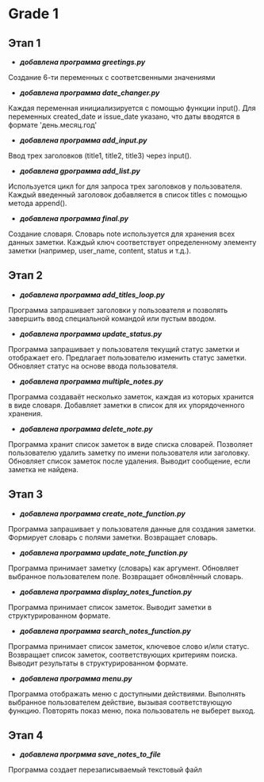 
# Grade 1
## Этап 1

- ___добавлена программа greetings.py___

Создание 6-ти переменных с соответсвенными значениями
  
- ___добавлена программа date_changer.py___

Каждая переменная инициализируется с помощью функции input().
Для переменных created_date и issue_date указано, что даты вводятся в формате 'день.месяц.год'
  
- ___добавлена программа add_input.py___

Ввод трех заголовков (title1, title2, title3) через input().
  
- ___добавлена gрограмма add_list.py___

Используется цикл for для запроса трех заголовков у пользователя. Каждый введенный заголовок добавляется в список titles с помощью метода append().
  
- ___добавлена программа final.py___

Создание словаря. Словарь note используется для хранения всех данных заметки. Каждый ключ соответствует определенному элементу заметки (например, user_name, content, status и т.д.).

## Этап 2

- ___добавлена программа add_titles_loop.py___

Программа запрашивает заголовки у пользователя и позволять завершить ввод специальной командой или пустым вводом.

- ___добавлена программа update_status.py___

Программа запрашивает у пользователя текущий статус заметки и отображает его. Предлагает пользователю изменить статус заметки. Обновляет статус на основе ввода пользователя.

- ___добавлена программа multiple_notes.py___

 Программа создаваёт несколько заметок, каждая из которых хранится в виде словаря. Добавляет заметки в список для их упорядоченного хранения.

 - ___добавлена программа delete_note.py___

Программа хранит список заметок в виде списка словарей. Позволяет пользователю удалить заметку по имени пользователя или заголовку. Обновляет список заметок после удаления. Выводит сообщение, если заметка не найдена.

## Этап 3

- ___добавлена программа create_note_function.py___

Программа запрашивает у пользователя данные для создания заметки. Формирует словарь с полями заметки. Возвращает словарь.

- ___добавлена программа update_note_function.py___

Программа принимает заметку (словарь) как аргумент. Обновляет выбранное пользователем поле. Возвращает обновлённый словарь.

- ___добавлена программа display_notes_function.py___

Программа принимает список заметок. Выводит заметки в структурированном формате.

- ___добавлена программа search_notes_function.py___

Программа принимает список заметок, ключевое слово и/или статус. Возвращает список заметок, соответствующих критериям поиска. Выводит результаты в структурированном формате.

- ___добавлена программа menu.py___

Программа отображать меню с доступными действиями. Выполнять выбранное пользователем действие, вызывая соответствующую функцию. Повторять показ меню, пока пользователь не выберет выход.

## Этап 4

- ___добавлена прогрмма save_notes_to_file___

Программа создает перезаписываемый текстовый файл
